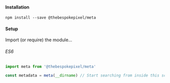 #### Installation

```shell
npm install --save @thebespokepixel/meta
```

#### Setup

Import (or require) the module…

###### ES6

```javascript
import meta from '@thebespokepixel/meta'

const metadata = meta(__dirname) // Start searching from inside this scripts module
```

